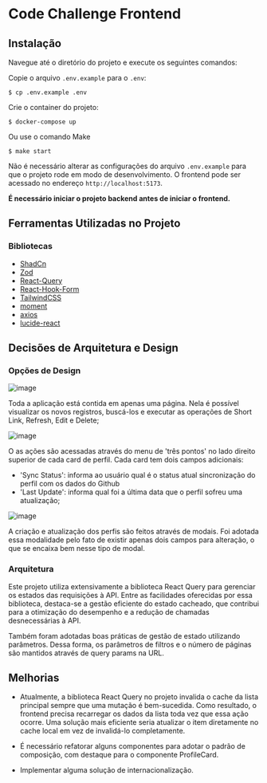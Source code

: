 # Code Challenge Frontend

## Instalação

Navegue até o diretório do projeto e execute os seguintes comandos:

Copie o arquivo `.env.example` para o `.env`:
```
$ cp .env.example .env
```
Crie o container do projeto:
```
$ docker-compose up
```
Ou use o comando Make
```
$ make start
```

Não é necessário alterar as configurações do arquivo `.env.example` para que o projeto rode em modo de desenvolvimento. O frontend pode ser acessado no endereço `http://localhost:5173`.

**É necessário iniciar o projeto backend antes de iniciar o frontend.**

## Ferramentas Utilizadas no Projeto

### Bibliotecas

- [ShadCn](https://ui.shadcn.com/)
- [Zod](https://github.com/colinhacks/zod)
- [React-Query](https://react-query.tanstack.com/)
- [React-Hook-Form](https://react-hook-form.com/)
- [TailwindCSS](https://tailwindcss.com/)
- [moment](https://momentjs.com/)
- [axios](https://github.com/axios/axios)
- [lucide-react](https://lucide.dev/)

## Decisões de Arquitetura e Design

### Opções de Design

![image](https://github.com/user-attachments/assets/7485130f-bee1-4529-b744-b355f6d4abd5)

Toda a aplicação está contida em apenas uma página. Nela é possível visualizar os novos registros, buscá-los e executar as operações de Short Link, Refresh, Edit e Delete;

![image](https://github.com/user-attachments/assets/c09983e3-2f24-4c37-95db-0fa4df634d46)

O as ações são acessadas através do menu de 'três pontos' no lado direito superior de cada card de perfil. Cada card tem dois campos adicionais:

- 'Sync Status': informa ao usuário qual é o status atual sincronização do perfil com os dados do Github
- 'Last Update': informa qual foi a última data que o perfil sofreu uma atualização;

![image](https://github.com/user-attachments/assets/1a5e5f83-4ff8-4903-be15-6381a4f679c8)

A criação e atualização dos perfis são feitos através de modais. Foi adotada essa modalidade pelo fato de existir apenas dois campos para alteração, o que se encaixa bem nesse tipo de modal.

### Arquitetura

Este projeto utiliza extensivamente a biblioteca React Query para gerenciar os estados das requisições à API. Entre as facilidades oferecidas por essa biblioteca, destaca-se a gestão eficiente do estado cacheado, que contribui para a otimização do desempenho e a redução de chamadas desnecessárias à API.

Também foram adotadas boas práticas de gestão de estado utilizando parâmetros. Dessa forma, os parâmetros de filtros e o número de páginas são mantidos através de query params na URL.

## Melhorias
- Atualmente, a biblioteca React Query no projeto invalida o cache da lista principal sempre que uma mutação é bem-sucedida. Como resultado, o frontend precisa recarregar os dados da lista toda vez que essa ação ocorre. Uma solução mais eficiente seria atualizar o item diretamente no cache local em vez de invalidá-lo completamente.

- É necessário refatorar alguns componentes para adotar o padrão de composição, com destaque para o componente ProfileCard.

- Implementar alguma solução de internacionalização.